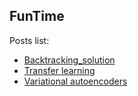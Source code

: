 


## FunTime

Posts list:
- [Backtracking_solution](dp_explore.md)
- [Transfer learning](transfer.md)
- [Variational autoencoders](var_autoencoder.md)




